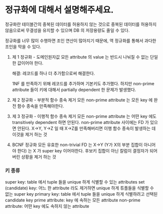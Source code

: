 # 정규화에 대해서 설명해주세요.
정규화란 테이블간의 중복된 데이터를 허용하지 않는 것으로 중복된 데이터를 허용하지 않음으로써 무결성을 유지할 수 있으며 DB 의 저장용량도 줄일 수 있다.

정규화를 너무 많이 수행하면 조인 연산이 많아지기 때문에, 역 정규화를 통해서 과다한 조인을 막을 수 있다.
1. 제 1 정규화 - 도메인원자값
   모든 attribute 의 value 는 반드시 나눠질 수 없는 단일한 값이어야 한다.
   
   해결: 레코드를 하나 더 추가함으로써 해결한다. 

   1NF 를 만족하기 위해 레코드를 추가하며 기본키도 추가했다. 
   하지만 non-prime attribute 들이 키에 대해서 partially dependent 한 문제가 발생했다.
   
2. 제 2 정규화 - 부분적 함수 종속 제거
    모든 non-prime attribute 는 모든 key 에 완전 함수 종속을 만족해야한다.
    
    
3. 제 3 정규화 - 이행적 함수 종속 제거
    모든 non-prime attribute 는 어떤 key 에도 transitively dependent 하면 안된다.
    non-prime attribute 사이에는 FD 가 있으면 안된다.
    X->Y, Y->Z 일 때 X->Z를 만족해버리면 이행 함수 종속이 발생하는 데 이것을 제거 하는 것

4. BCNF 정규화
    모든 유효한 non-trivial FD 는 X->Y (Y가 X의 부분 집합이 아니어야 한다) 는 X 가 super key 이어야한다.
    후보키 집합이 아닌 칼럼이 결정자가 되어버린 상황을 제거 하는 것


### 키 종류
super key: table 에서 tuple 들을 unique 하게 식별할 수 있는 attributes set
(candidate) key: 어느 한 attribute 라도 제거하면 unique 하게 튜플들을 식별할 수 없는 super key
primary key: table 에서 tuple 들을 unique 하게 식별하려고 선택된 candidate key
prime attribute: key 에 속하는 모든 attribute
non-prime attribute: 어떤 key 에도 속하지 않는 attribute
